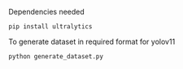 Dependencies needed
```
pip install ultralytics
```

To generate dataset in required format for yolov11
```
python generate_dataset.py
```